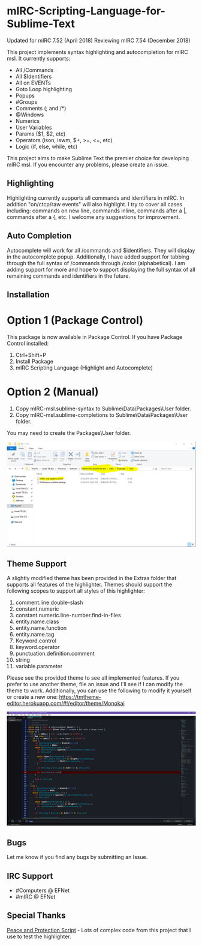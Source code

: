 # mIRC-Scripting-Language-for-Sublime-Text
Updated for mIRC 7.52 (April 2018)
Reviewing mIRC 7.54 (December 2018)

This project implements syntax highlighting and autocompletion for mIRC msl.  It currently supports:
- All /Commands
- All $Identifiers
- All on EVENTs
- Goto Loop highlighting
- Popups
- #Groups
- Comments (; and /*)
- @Windows
- Numerics
- User Variables
- Params ($1, $2, etc)
- Operators (ison, iswm, $+, >=, <=, etc)
- Logic (if, else, while, etc)

This project aims to make Sublime Text the premier choice for developing mIRC msl.  If you encounter any problems, please create an issue.

Highlighting
---------------
Highlighting currently supports all commands and identifiers in mIRC.  In addition "on/ctcp/raw events" will also highlight.  I try to cover all cases including: commands on new line, commands inline, commands after a |, commands after a {, etc.  I welcome any suggestions for improvement.

Auto Completion
---------------
Autocomplete will work for all /commands and $identifiers.  They will display in the autocomplete popup.  Additionally,  I have added support for tabbing through the full syntax of /commands through /color (alphabetical).  I am adding support for more and hope to support displaying the full syntax of all remaining commands and identifiers in the future.

Installation
------------
# Option 1 (Package Control)
This package is now available in Package Control.  If you have Package Control installed:
1. Ctrl+Shift+P
2. Install Package
3. mIRC Scripting Language (Highlight and Autocomplete)

# Option 2 (Manual)
1. Copy mIRC-msl.sublime-syntax to Sublime\Data\Packages\User folder.
2. Copy mIRC-msl.sublime-completions to Sublime\Data\Packages\User folder.

You may need to create the Packages\User folder.

![Alt text](screenshots/Install-screenshot.png)


Theme Support
--------
A slightly modified theme has been provided in the Extras folder that supports all features of the highlighter. Themes should support the following scopes to support all styles of this highlighter:
1. comment.line.double-slash
2. constant.numeric
3. constant.numeric.line-number.find-in-files
4. entity.name.class
5. entity.name.function
6. entity.name.tag
7. Keyword.control
8. keyword.operator
9. punctuation.definition.comment
10. string
11. variable.parameter

Please see the provided theme to see all implemented features. If you prefer to use another theme, file an issue and I'll see if I can modify the theme to work.  Additionally, you can use the following to modify it yourself or create a new one: https://tmtheme-editor.herokuapp.com/#!/editor/theme/Monokai

![Alt text](screenshots/screen1.png)

Bugs
---------------
Let me know if you find any bugs by submitting an Issue.

IRC Support
--------------
- #Computers @ EFNet
- #mIRC @ EFNet

Special Thanks
--------------
[Peace and Protection Script](https://github.com/solbu/Peace-and-Protection/) - Lots of complex code from this project that I use to test the highlighter.
